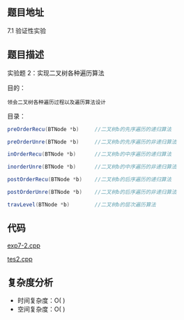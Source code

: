 <!--
 * @Date        : 2020-05-22 20:04:30
 * @LastEditors : anlzou
 * @Github      : https://github.com/anlzou
 * @LastEditTime: 2020-05-22 21:27:03
 * @FilePath    : \data-structure\chapters\chapter07-trees-and-binary-trees\test-2.md
 * @Describe    : 
--> 

## 题目地址
7.1 验证性实验

## 题目描述
实验题 2：实现二叉树各种遍历算法

目的：
```
领会二叉树各种遍历过程以及遍历算法设计
```
目录：
```java
preOrderRecu(BTNode *b)     //二叉树b的先序遍历的递归算法

preOrderUnre(BTNode *b)     //二叉树b的先序遍历的非递归算法

inOrderRecu(BTNode *b)      //二叉树b的中序遍历的递归算法

inorderUnre(BTNode *b)      //二叉树b的中序遍历的非递归算法

postOrderRecu(BTNode *b)    //二叉树b的后序遍历的递归算法

postOrderUnre(BTNode *b)    //二叉树b的后序遍历的非递归算法

travLevel(BTNode *b)        //二叉树b的层次遍历算法
```


## 代码
[exp7-2.cpp](./code/exp7-2.cpp)

[tes2.cpp](./code/test2.cpp)

## 复杂度分析

- 时间复杂度：O( )
- 空间复杂度：O( )